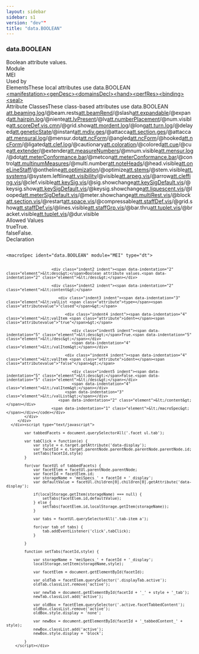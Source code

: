 ```yaml
---
layout: sidebar
sidebar: s1
version: "dev""
title: "data.BOOLEAN"
---
```

<div class="specPage">
   <div class="datatypeSpec">
      <h3 id="data.BOOLEAN">data.BOOLEAN</h3>
      <div class="specs">
         <div class="desc">Boolean attribute values.</div>
         <div class="facet module">
            <div class="label">Module</div>
            <div class="statement text">MEI</div>
         </div>
         <div class="facet usedBy" id="usedBy">
            <div class="label">Used by</div>
            <div class="statement list">
               <div class="classBox dtBox" title="Elements">
                  <div class="classHeading"><label class="classLabel">Elements</label><span class="classDesc">These local attributes use data.BOOLEAN</span></div>
                  <div class="classContent"><span class="ident element" data-ident="manifestation" data-module="MEI.frbr" title="A bibliographic description of a physical embodiment of an expression of a work."><a class="classLink" href="{{ site.baseurl }}/{{ page.version }}/elements/manifestation.html">&lt;manifestation&gt;</a></span><span class="ident element" data-ident="genDesc" data-module="MEI.genetic" title="(genetic description) - Bundles information about the textual development of a work."><a class="classLink" href="{{ site.baseurl }}/{{ page.version }}/elements/gendesc.html">&lt;genDesc&gt;</a></span><span class="ident element" data-ident="domainsDecl" data-module="MEI.header" title="(domains declaration) – Indicates which domains are included in the encoding."><a class="classLink" href="{{ site.baseurl }}/{{ page.version }}/elements/domainsdecl.html">&lt;domainsDecl&gt;</a></span><span class="ident element" data-ident="hand" data-module="MEI.header" title="Defines a distinct scribe or handwriting style."><a class="classLink" href="{{ site.baseurl }}/{{ page.version }}/elements/hand.html">&lt;hand&gt;</a></span><span class="ident element" data-ident="perfRes" data-module="MEI.header" title="(performance resource) – Name of an instrument on which a performer plays, a performer's voice range, or a standard performing ensemble designation."><a class="classLink" href="{{ site.baseurl }}/{{ page.version }}/elements/perfres.html">&lt;perfRes&gt;</a></span><span class="ident element" data-ident="binding" data-module="MEI.msDesc" title="(binding) – Contains a description of one binding, i.e. type of covering, boards, etc. applied to an item."><a class="classLink" href="{{ site.baseurl }}/{{ page.version }}/elements/binding.html">&lt;binding&gt;</a></span><span class="ident element" data-ident="seal" data-module="MEI.msDesc" title="A single seal or similar attachment."><a class="classLink" href="{{ site.baseurl }}/{{ page.version }}/elements/seal.html">&lt;seal&gt;</a></span></div>
               </div>
               <div class="classBox dtBox" title="Attribute Classes">
                  <div class="classHeading"><label class="classLabel">Attribute Classes</label><span class="classDesc">These class-based attributes use data.BOOLEAN</span></div>
                  <div class="classContent"><span class="ident attclass" data-ident="att.beaming.log" data-module="MEI.cmn"><a class="classLink" title="Used by layerDef, staffDef, and scoreDef to provide default values for attributes in the logical domain related to beaming." href="{{ site.baseurl }}/{{ page.version }}/attribute-classes/att.beaming.log.html">att.beaming.log</a>/<span title="Indicates whether automatically-drawn beams should include rests shorter than a quarter note duration.">@beam.rests</span></span><span class="ident attclass" data-ident="att.beamRend" data-module="MEI.cmn"><a class="classLink" title="Attributes that record the visual rendition of beams." href="{{ site.baseurl }}/{{ page.version }}/attribute-classes/att.beamrend.html">att.beamRend</a>/<span title="Indicates presence of slash through the beam.">@slash</span></span><span class="ident attclass" data-ident="att.expandable" data-module="MEI.cmn"><a class="classLink" title="Attributes that indicate whether to render a repeat symbol or the source material to which it refers." href="{{ site.baseurl }}/{{ page.version }}/attribute-classes/att.expandable.html">att.expandable</a>/<span title="Indicates whether to render a repeat symbol or the source material to which it refers. A value of 'true' renders the source material, while 'false' displays the repeat symbol.">@expand</span></span><span class="ident attclass" data-ident="att.hairpin.log" data-module="MEI.cmn"><a class="classLink" title="Logical domain attributes." href="{{ site.baseurl }}/{{ page.version }}/attribute-classes/att.hairpin.log.html">att.hairpin.log</a>/<span title="Indicates that the hairpin starts from or ends in silence. Often rendered as a small circle attached to the closed end of the hairpin. See Gould, p. 108.">@niente</span></span><span class="ident attclass" data-ident="att.lvPresent" data-module="MEI.cmn"><a class="classLink" title="Attributes that indicate the presence of an l.v. (laissez vibrer) marking attached to a feature. If visual information about the lv sign needs to be recorded, then an lv element should be employed." href="{{ site.baseurl }}/{{ page.version }}/attribute-classes/att.lvpresent.html">att.lvPresent</a>/<span title="Indicates the attachment of an l.v. (laissez vibrer) sign to this element.">@lv</span></span><span class="ident attclass" data-ident="att.numberPlacement" data-module="MEI.cmn"><a class="classLink" title="Attributes that record the placement and visibility of numbers that accompany a bowed tremolo or tuplet." href="{{ site.baseurl }}/{{ page.version }}/attribute-classes/att.numberplacement.html">att.numberPlacement</a>/<span title="Determines if the tuplet number is visible.">@num.visible</span></span><span class="ident attclass" data-ident="att.scoreDef.vis.cmn" data-module="MEI.cmn"><a class="classLink" title="Visual domain attributes." href="{{ site.baseurl }}/{{ page.version }}/attribute-classes/att.scoredef.vis.cmn.html">att.scoreDef.vis.cmn</a>/<span title="Determines whether to display guitar chord grids.">@grid.show</span></span><span class="ident attclass" data-ident="att.mordent.log" data-module="MEI.cmnOrnaments"><a class="classLink" title="Logical domain attributes." href="{{ site.baseurl }}/{{ page.version }}/attribute-classes/att.mordent.log.html">att.mordent.log</a>/<span title="When set to 'true', a double or long mordent, sometimes called a &#34;pincé double&#34;, consisting of 5 notes, is indicated.">@long</span></span><span class="ident attclass" data-ident="att.turn.log" data-module="MEI.cmnOrnaments"><a class="classLink" title="Logical domain attributes." href="{{ site.baseurl }}/{{ page.version }}/attribute-classes/att.turn.log.html">att.turn.log</a>/<span title="When set to 'true', the turn begins on the second half of the beat.">@delayed</span></span><span class="ident attclass" data-ident="att.geneticState" data-module="MEI.genetic"><a class="classLink" title="Attributes that pertain to a genetic state." href="{{ site.baseurl }}/{{ page.version }}/attribute-classes/att.geneticstate.html">att.geneticState</a>/<span title="The @instant attribute is syntactic sugar for classifying a scribal intervention as an ad-hoc modification; that is, one which does not interrupt the writing process.">@instant</span></span><span class="ident attclass" data-ident="att.mdiv.ges" data-module="MEI.gestural"><a class="classLink" title="Gestural domain attributes." href="{{ site.baseurl }}/{{ page.version }}/attribute-classes/att.mdiv.ges.html">att.mdiv.ges</a>/<span title="Indicates that the performance of the next musical division should begin immediately following this one.">@attacca</span></span><span class="ident attclass" data-ident="att.section.ges" data-module="MEI.gestural"><a class="classLink" title="Gestural domain attributes." href="{{ site.baseurl }}/{{ page.version }}/attribute-classes/att.section.ges.html">att.section.ges</a>/<span title="Indicates that the performance of the next section should begin immediately following this one.">@attacca</span></span><span class="ident attclass" data-ident="att.mensural.log" data-module="MEI.mensural"><a class="classLink" title="Used by staffDef and scoreDef to provide default values for attributes in the logical domain related to mensuration. The tempus, prolatio, modusmaior, and modusminor attributes (from the att.mensural.shared class) specify the relationship between the four principle levels of note value, i.e., the long, breve, semibreve and minim, in mensural notation. Modusminor describes the long-breve relationship, while tempus describes the breve-semibreve, and prolatio the semibreve-minim relationship, respectively. Modusmaior is for the maxima-long relationship. The proport.* attributes describe augmentation or diminution of the normal value of the notes in mensural notation." href="{{ site.baseurl }}/{{ page.version }}/attribute-classes/att.mensural.log.html">att.mensural.log</a>/<span title="Determines if a dot is to be added to the base symbol.">@mensur.dot</span></span><span class="ident attclass" data-ident="att.ncForm" data-module="MEI.neumes"><a class="classLink" title="Attributes that record visual details of neume notation." href="{{ site.baseurl }}/{{ page.version }}/attribute-classes/att.ncform.html">att.ncForm</a>/<span title="">@angled</span></span><span class="ident attclass" data-ident="att.ncForm" data-module="MEI.neumes"><a class="classLink" title="Attributes that record visual details of neume notation." href="{{ site.baseurl }}/{{ page.version }}/attribute-classes/att.ncform.html">att.ncForm</a>/<span title="Pen stroke has an extension; specific to Hispanic notation.">@hooked</span></span><span class="ident attclass" data-ident="att.ncForm" data-module="MEI.neumes"><a class="classLink" title="Attributes that record visual details of neume notation." href="{{ site.baseurl }}/{{ page.version }}/attribute-classes/att.ncform.html">att.ncForm</a>/<span title="Indicates participation in a ligature.">@ligated</span></span><span class="ident attclass" data-ident="att.clef.log" data-module="MEI.shared"><a class="classLink" title="Logical domain attributes." href="{{ site.baseurl }}/{{ page.version }}/attribute-classes/att.clef.log.html">att.clef.log</a>/<span title="Records the function of the clef. A &#34;cautionary&#34; clef does not change the following pitches.">@cautionary</span></span><span class="ident attclass" data-ident="att.coloration" data-module="MEI.shared"><a class="classLink" title="Indication of coloration." href="{{ site.baseurl }}/{{ page.version }}/attribute-classes/att.coloration.html">att.coloration</a>/<span title="Indicates this feature is 'colored'; that is, it is a participant in a change in rhythmic values. In mensural notation, coloration is indicated by colored notes (red, black, etc.) where void notes would otherwise occur. In CMN, coloration is indicated by an inverse color; that is, the note head is void when it would otherwise be filled and vice versa.">@colored</span></span><span class="ident attclass" data-ident="att.cue" data-module="MEI.shared"><a class="classLink" title="Attributes that describe &#34;cue-ness&#34;." href="{{ site.baseurl }}/{{ page.version }}/attribute-classes/att.cue.html">att.cue</a>/<span title="">@cue</span></span><span class="ident attclass" data-ident="att.extender" data-module="MEI.shared"><a class="classLink" title="Attributes that describe extension symbols, typically lines. Members of this class are also typically members of the att.lineRend class." href="{{ site.baseurl }}/{{ page.version }}/attribute-classes/att.extender.html">att.extender</a>/<span title="Indicates the presence of an extension symbol, typically a line.">@extender</span></span><span class="ident attclass" data-ident="att.measureNumbers" data-module="MEI.shared"><a class="classLink" title="Attributes pertaining to measure numbers" href="{{ site.baseurl }}/{{ page.version }}/attribute-classes/att.measurenumbers.html">att.measureNumbers</a>/<span title="Indicates whether measure numbers should be displayed.">@mnum.visible</span></span><span class="ident attclass" data-ident="att.mensur.log" data-module="MEI.shared"><a class="classLink" title="Logical domain attributes." href="{{ site.baseurl }}/{{ page.version }}/attribute-classes/att.mensur.log.html">att.mensur.log</a>/<span title="Specifies whether a dot is to be added to the base symbol.">@dot</span></span><span class="ident attclass" data-ident="att.meterConformance.bar" data-module="MEI.shared"><a class="classLink" title="Attributes that provide information about a measure's conformance to the prevailing meter." href="{{ site.baseurl }}/{{ page.version }}/attribute-classes/att.meterconformance.bar.html">att.meterConformance.bar</a>/<span title="Indicates the relationship between the content of a measure and the prevailing meter.">@metcon</span></span><span class="ident attclass" data-ident="att.meterConformance.bar" data-module="MEI.shared"><a class="classLink" title="Attributes that provide information about a measure's conformance to the prevailing meter." href="{{ site.baseurl }}/{{ page.version }}/attribute-classes/att.meterconformance.bar.html">att.meterConformance.bar</a>/<span title="Indicates whether or not a bar line is &#34;controlling&#34;; that is, if it indicates a point of alignment across all the parts. Bar lines within a score are usually controlling; that is, they &#34;line up&#34;. Bar lines within parts may or may not be controlling. When applied to measure , this attribute indicates the nature of the right barline but not the left.">@control</span></span><span class="ident attclass" data-ident="att.multinumMeasures" data-module="MEI.shared"><a class="classLink" title="Attributes that indicate programmatic numbering." href="{{ site.baseurl }}/{{ page.version }}/attribute-classes/att.multinummeasures.html">att.multinumMeasures</a>/<span title="Indicates whether programmatically calculated counts of multiple measures of rest (mRest) and whole measure repeats (mRpt) in parts should be rendered.">@multi.number</span></span><span class="ident attclass" data-ident="att.noteHeads" data-module="MEI.shared"><a class="classLink" title="Attributes pertaining to the notehead part of a note." href="{{ site.baseurl }}/{{ page.version }}/attribute-classes/att.noteheads.html">att.noteHeads</a>/<span title="Indicates if a feature should be rendered when the notation is presented graphically or sounded when it is presented in an aural form.">@head.visible</span></span><span class="ident attclass" data-ident="att.oneLineStaff" data-module="MEI.shared"><a class="classLink" title="Attributes that record placement of notes on a single-line staff." href="{{ site.baseurl }}/{{ page.version }}/attribute-classes/att.onelinestaff.html">att.oneLineStaff</a>/<span title="Determines the placement of notes on a 1-line staff. A value of 'true' places all notes on the line, while a value of 'false' places stems-up notes above the line and stems-down notes below the line.">@ontheline</span></span><span class="ident attclass" data-ident="att.optimization" data-module="MEI.shared"><a class="classLink" title="Attributes pertaining to layout optimization." href="{{ site.baseurl }}/{{ page.version }}/attribute-classes/att.optimization.html">att.optimization</a>/<span title="Indicates whether staves without notes, rests, etc. should be displayed. When the value is 'true', empty staves are displayed.">@optimize</span></span><span class="ident attclass" data-ident="att.stems" data-module="MEI.shared"><a class="classLink" title="Attributes that describe the properties of stemmed features; that is, chords and notes." href="{{ site.baseurl }}/{{ page.version }}/attribute-classes/att.stems.html">att.stems</a>/<span title="Determines whether a stem should be displayed.">@stem.visible</span></span><span class="ident attclass" data-ident="att.systems" data-module="MEI.shared"><a class="classLink" title="Attributes that capture system layout information." href="{{ site.baseurl }}/{{ page.version }}/attribute-classes/att.systems.html">att.systems</a>/<span title="Indicates whether the staves are joined at the left by a continuous line. The default value is &#34;true&#34;. Do not confuse this with the heavy vertical line used as a grouping symbol.">@system.leftline</span></span><span class="ident attclass" data-ident="att.visibility" data-module="MEI.shared"><a class="classLink" title="Attributes describing whether a feature should be displayed." href="{{ site.baseurl }}/{{ page.version }}/attribute-classes/att.visibility.html">att.visibility</a>/<span title="Indicates if a feature should be rendered when the notation is presented graphically or sounded when it is presented in an aural form.">@visible</span></span><span class="ident attclass" data-ident="att.arpeg.vis" data-module="MEI.visual"><a class="classLink" title="Visual domain attributes." href="{{ site.baseurl }}/{{ page.version }}/attribute-classes/att.arpeg.vis.html">att.arpeg.vis</a>/<span title="Indicates if an arrowhead is to be drawn as part of the arpeggiation symbol.">@arrow</span></span><span class="ident attclass" data-ident="att.cleffing.vis" data-module="MEI.visual"><a class="classLink" title="Used by staffDef and scoreDef to provide default values for attributes in the visual domain related to clefs." href="{{ site.baseurl }}/{{ page.version }}/attribute-classes/att.cleffing.vis.html">att.cleffing.vis</a>/<span title="Determines whether the clef is to be displayed.">@clef.visible</span></span><span class="ident attclass" data-ident="att.keySig.vis" data-module="MEI.visual"><a class="classLink" title="Visual domain attributes." href="{{ site.baseurl }}/{{ page.version }}/attribute-classes/att.keysig.vis.html">att.keySig.vis</a>/<span title="Determines whether cautionary accidentals should be displayed at a key change.">@sig.showchange</span></span><span class="ident attclass" data-ident="att.keySigDefault.vis" data-module="MEI.visual"><a class="classLink" title="Used by staffDef and scoreDef to provide default values for attributes in the visual domain related to key signatures." href="{{ site.baseurl }}/{{ page.version }}/attribute-classes/att.keysigdefault.vis.html">att.keySigDefault.vis</a>/<span title="Indicates whether the key signature should be displayed.">@keysig.show</span></span><span class="ident attclass" data-ident="att.keySigDefault.vis" data-module="MEI.visual"><a class="classLink" title="Used by staffDef and scoreDef to provide default values for attributes in the visual domain related to key signatures." href="{{ site.baseurl }}/{{ page.version }}/attribute-classes/att.keysigdefault.vis.html">att.keySigDefault.vis</a>/<span title="Determines whether cautionary accidentals should be displayed at a key change.">@keysig.showchange</span></span><span class="ident attclass" data-ident="att.liquescent.vis" data-module="MEI.visual"><a class="classLink" title="Visual domain attributes." href="{{ site.baseurl }}/{{ page.version }}/attribute-classes/att.liquescent.vis.html">att.liquescent.vis</a>/<span title="Indicates whether curve is closed.">@looped</span></span><span class="ident attclass" data-ident="att.meterSigDefault.vis" data-module="MEI.visual"><a class="classLink" title="Used by staffDef and scoreDef to provide default values for attributes in the visual domain related to meter signature." href="{{ site.baseurl }}/{{ page.version }}/attribute-classes/att.metersigdefault.vis.html">att.meterSigDefault.vis</a>/<span title="Determines whether the old meter signature should be displayed when the meter signature changes.">@meter.showchange</span></span><span class="ident attclass" data-ident="att.multiRest.vis" data-module="MEI.visual"><a class="classLink" title="Visual domain attributes." href="{{ site.baseurl }}/{{ page.version }}/attribute-classes/att.multirest.vis.html">att.multiRest.vis</a>/<span title="When the block attribute is used, combinations of the 1, 2, and 4 measure rest forms (Read, p. 104) should be rendered instead of the modern form or an alternative symbol.">@block</span></span><span class="ident attclass" data-ident="att.section.vis" data-module="MEI.visual"><a class="classLink" title="Visual domain attributes." href="{{ site.baseurl }}/{{ page.version }}/attribute-classes/att.section.vis.html">att.section.vis</a>/<span title="Indicates that staves begin again with this section.">@restart</span></span><span class="ident attclass" data-ident="att.space.vis" data-module="MEI.visual"><a class="classLink" title="Visual domain attributes." href="{{ site.baseurl }}/{{ page.version }}/attribute-classes/att.space.vis.html">att.space.vis</a>/<span title="Indicates whether a space is 'compressible', i.e., if it may be removed at the discretion of processing software.">@compressable</span></span><span class="ident attclass" data-ident="att.staffDef.vis" data-module="MEI.visual"><a class="classLink" title="Visual domain attributes for staffDef." href="{{ site.baseurl }}/{{ page.version }}/attribute-classes/att.staffdef.vis.html">att.staffDef.vis</a>/<span title="Determines whether to display guitar chord grids.">@grid.show</span></span><span class="ident attclass" data-ident="att.staffDef.vis" data-module="MEI.visual"><a class="classLink" title="Visual domain attributes for staffDef." href="{{ site.baseurl }}/{{ page.version }}/attribute-classes/att.staffdef.vis.html">att.staffDef.vis</a>/<span title="Records whether all staff lines are visible.">@lines.visible</span></span><span class="ident attclass" data-ident="att.staffGrp.vis" data-module="MEI.visual"><a class="classLink" title="Visual domain attributes." href="{{ site.baseurl }}/{{ page.version }}/attribute-classes/att.staffgrp.vis.html">att.staffGrp.vis</a>/<span title="Indicates whether bar lines go across the space between staves (true) or are only drawn across the lines of each staff (false).">@bar.thru</span></span><span class="ident attclass" data-ident="att.tuplet.vis" data-module="MEI.visual"><a class="classLink" title="Visual domain attributes." href="{{ site.baseurl }}/{{ page.version }}/attribute-classes/att.tuplet.vis.html">att.tuplet.vis</a>/<span title="States whether a bracket should be rendered with a tuplet.">@bracket.visible</span></span><span class="ident attclass" data-ident="att.tuplet.vis" data-module="MEI.visual"><a class="classLink" title="Visual domain attributes." href="{{ site.baseurl }}/{{ page.version }}/attribute-classes/att.tuplet.vis.html">att.tuplet.vis</a>/<span title="Determines if the tuplet duration is visible.">@dur.visible</span></span></div>
               </div>
            </div>
         </div>
         <div class="facet allowedValues" id="allowedValues">
            <div class="label">Allowed Values</div>
            <div class="statement list">
               <div class="dataValueBox" id="true"><span class="dataValue ident">true</span><span class="dataValue desc">True.</span></div>
               <div class="dataValueBox" id="false"><span class="dataValue ident">false</span><span class="dataValue desc">False.</span></div>
            </div>
         </div>
         <div class="facet declaration">
            <div class="label">Declaration</div>
            <div class="statement declaration">
               <div class="code" xml:space="preserve" data-lang="ODD"><code>
                     <div class="indent1 indent"><span data-indentation="1" class="element">&lt;macroSpec <span class="attribute">ident=</span><span class="attributevalue">"data.BOOLEAN"</span> <span class="attribute">module=</span><span class="attributevalue">"MEI"</span> <span class="attribute">type=</span><span class="attributevalue">"dt"</span>&gt;</span>
                        
                        <div class="indent2 indent"><span data-indentation="2" class="element">&lt;desc&gt;</span>Boolean attribute values.<span data-indentation="2" class="element">&lt;/desc&gt;</span></div>
                        
                        <div class="indent2 indent"><span data-indentation="2" class="element">&lt;content&gt;</span>
                           
                           <div class="indent3 indent"><span data-indentation="3" class="element">&lt;valList <span class="attribute">type=</span><span class="attributevalue">"closed"</span>&gt;</span>
                              
                              <div class="indent4 indent"><span data-indentation="4" class="element">&lt;valItem <span class="attribute">ident=</span><span class="attributevalue">"true"</span>&gt;</span>
                                 
                                 <div class="indent5 indent"><span data-indentation="5" class="element">&lt;desc&gt;</span>True.<span data-indentation="5" class="element">&lt;/desc&gt;</span></div>
                                 <span data-indentation="4" class="element">&lt;/valItem&gt;</span></div>
                              
                              <div class="indent4 indent"><span data-indentation="4" class="element">&lt;valItem <span class="attribute">ident=</span><span class="attributevalue">"false"</span>&gt;</span>
                                 
                                 <div class="indent5 indent"><span data-indentation="5" class="element">&lt;desc&gt;</span>False.<span data-indentation="5" class="element">&lt;/desc&gt;</span></div>
                                 <span data-indentation="4" class="element">&lt;/valItem&gt;</span></div>
                              <span data-indentation="3" class="element">&lt;/valList&gt;</span></div>
                           <span data-indentation="2" class="element">&lt;/content&gt;</span></div>
                        <span data-indentation="1" class="element">&lt;/macroSpec&gt;</span></div></code></div>
            </div>
         </div>
      </div><script type="text/javascript">
            
            var tabbedFacets = document.querySelectorAll('.facet ul.tab');
            
            var tabClick = function(e) {
                var style = e.target.getAttribute('data-display');
                var facetId = e.target.parentNode.parentNode.parentNode.parentNode.id;
                setTabs(facetId,style)
            }
            
            for(var facetUl of tabbedFacets) {
                var facetElem = facetUl.parentNode.parentNode;
                var facetId = facetElem.id;
                var storageName = 'meiSpecs_' + facetId + '_display';
                var defaultValue = facetUl.children[0].children[0].getAttribute('data-display');
                
                if(localStorage.getItem(storageName) === null) {
                    setTabs(facetElem.id,defaultValue);
                } else {
                    setTabs(facetElem.id,localStorage.getItem(storageName));
                }
                
                var tabs = facetUl.querySelectorAll('.tab-item a');
                
                for(var tab of tabs) {
                    tab.addEventListener('click',tabClick);
                }
                
            }
            
            function setTabs(facetId,style) {
                
                var storageName = 'meiSpecs_' + facetId + '_display';
                localStorage.setItem(storageName,style);
                
                var facetElem = document.getElementById(facetId);
                
                var oldTab = facetElem.querySelector('.displayTab.active');
                oldTab.classList.remove('active');
                
                var newTab = document.getElementById(facetId + '_' + style + '_tab');
                newTab.classList.add('active');
                
                var oldBox = facetElem.querySelector('.active.facetTabbedContent');
                oldBox.classList.remove('active');
                oldBox.style.display = 'none';
                
                var newBox = document.getElementById(facetId + '_tabbedContent_' + style);
                newBox.classList.add('active');
                newBox.style.display = 'block';
                
            }
        </script></div>
</div>